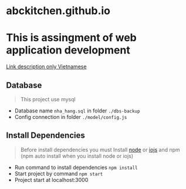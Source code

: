 # abckitchen.github.io
# This is assingment of web application development #
[Link description only Vietnamese](http://uet.vnu.edu.vn/~thanhld/lects/webapp-development/mockproj/abckitchen.htm)
## Database ##
> This project use mysql

-  Database name `nha_hang.sql` in folder `./dbs-backup`</br>
-  Config connection in folder `./model/config.js`


## Install Dependencies ##
> Before install dependencies you must Install [node](https://nodejs.org/) or [iojs](https://iojs.org/) and npm (npm auto install when you install node or iojs)

-  Run command to install dependencies `npm install`<br>
-  Start project by command `npm start`
-  Project start at localhost:3000
